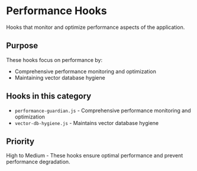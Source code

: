 # Performance Hooks

Hooks that monitor and optimize performance aspects of the application.

## Purpose

These hooks focus on performance by:

- Comprehensive performance monitoring and optimization
- Maintaining vector database hygiene

## Hooks in this category

- `performance-guardian.js` - Comprehensive performance monitoring and optimization
- `vector-db-hygiene.js` - Maintains vector database hygiene

## Priority

High to Medium - These hooks ensure optimal performance and prevent performance degradation.

